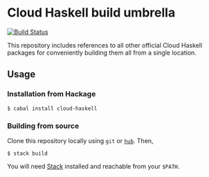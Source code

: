 # Cloud Haskell build umbrella

[![Build Status](https://travis-ci.org/haskell-distributed/cloud-haskell.svg?branch=master)](https://travis-ci.org/haskell-distributed/cloud-haskell)

This repository includes references to all other official Cloud
Haskell packages for conveniently building them all from a single
location.

## Usage

### Installation from Hackage

```
$ cabal install cloud-haskell
```

### Building from source

Clone this repository locally using `git` or [`hub`][hub]. Then,

```
$ stack build
```

You will need [Stack][stack] installed and reachable from your `$PATH`.

[hub]: https://hub.github.com/
[stack]: https://github.com/commercialhaskell/stack
